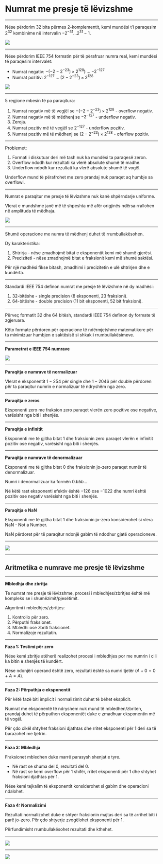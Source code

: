 # Numrat me presje të lëvizshme

---

Nëse përdorim 32 bita përmes 2-komplementit, kemi mundësi t'i paraqesim $2^{32}$ kombinime në intervalin $-2^{-31} \dots 2^{31}-1$.

![](/lendet/arkitektura-kompjutereve/int32.png) <!-- .element: style="max-height:300px;border:none;" -->

---

<!-- .slide: style="font-size: 0.9em" -->

Nëse përdorim IEEE 754 formatin për të përafruar numra real, kemi mundësi të paraqesim intervalet:

- Numrat negativ: $-(-2-2^{-23})\times 2^{128})\;\dots\; {-2}^{-127}$
- Numrat pozitiv: $2^{-127} \;\dots\; (2 - 2^{-23}) \times 2^{128}$

![](/lendet/arkitektura-kompjutereve/float32.png) <!-- .element: style="max-height:300px;border:none;" -->

---

<!-- .slide: style="font-size: 0.75em" -->

5 regjione mbesin të pa paraqitura:

1. Numrat negativ më të vegjël se $-(-2-2^{-23})\times 2^{128}$ - overflow negativ.
2. Numrat negativ më të mëdhenj se ${-2}^{-127}$ - underflow negativ.
3. Zeroja.
4. Numrat pozitiv më të vegjël se $2^{-127}$ - underflow pozitiv.
5. Numrat pozitiv më të mëdhenj se $(2 - 2^{-23}) \times 2^{128}$ - oferflow pozitiv.

---

Problemet:

1. Formati i diskutuar deri më tash nuk ka mundësi ta paraqesë zeron.
2. Overflow ndodh kur rezultati ka vlerë absolute shumë të madhe.
3. Underflow ndodh kur rezultati ka vlerë absolute shumë të vogël.

Underflow mund të përafrohet me zero prandaj nuk paraqet aq humbje sa overflowi.

---

Numrat e paraqitur me presje të lëvizshme nuk kanë shpërndarje uniforme.

Vlerat e mundshme janë më të shpeshta më afër origjinës ndërsa rrallohen në amplituda të mëdhaja.

![](/lendet/arkitektura-kompjutereve/density.png) <!-- .element: style="max-height:300px;border:none;" -->

---

Shumë operacione me numra të mëdhenj duhet të rrumbullakësohen.

Dy karakteristika:

1. Shtrirja - nëse zmadhojmë bitat e eksponentit kemi më shumë gjerësi.
2. Preciziteti - nëse zmadhojmë bitat e fraksionit kemi më shumë saktësi.

Për një madhësi fikse bitash, zmadhimi i precizitetin e ulë shtrirjen dhe e kundërta.

---

Standardi IEEE 754 definon numrat me presje të lëvizshme në dy madhësi:

1. 32-bitëshe - single precision (8 eksponenti, 23 fraksioni).
2. 64-bitëshe - double precision (11 bit eksponenti, 52 bit fraksioni).

---

Përveç formatit 32 dhe 64 bitësh, standardi IEEE 754 definon dy formate të zgjeruara.

Këto formate përdoren për operacione të ndërmjetshme matematikore për ta minimizuar humbjen e saktësisë si shkak i rrumbullakësimeve.

---

**Parametrat e IEEE 754 numrave**

![](/lendet/arkitektura-kompjutereve/ieee754_spec.png) <!-- .element: style="max-height:640px;border:none;" -->

---

**Paraqitja e numrave të normalizuar**

Vlerat e eksponentit $1-254$ për single dhe $1-2046$ për double përdoren për ta paraqitur numrin e normalizuar të ndryshëm nga zero.

---

**Paraqitja e zeros**

Eksponenti zero me fraksion zero paraqet vlerën zero pozitive ose negative, varësisht nga biti i shenjës.

---

**Paraqitja e infinitit**

Eksponenti me të gjitha bitat 1 dhe fraksionin zero paraqet vlerën e infinitit pozitiv ose negativ, varësisht nga biti i shenjës.

---

**Paraqitja e numrave të denormalizuar**

Eksponenti me të gjitha bitat 0 dhe fraksionin jo-zero paraqet numër të denormalizuar.

Numri i denormalizuar ka formën $0.bbb\dots$

Në këtë rast eksponenti efektiv është $-126$ ose $-1022$ dhe numri është pozitiv ose negativ varësisht nga biti i shenjës.

---

**Paraqitja e NaN**

Eksponenti me të gjitha bitat 1 dhe fraksionin jo-zero konsiderohet si vlera NaN - Not a Number.

NaN përdoret për të paraqitur ndonjë gabim të ndodhur gjatë operacioneve.

---

![](/lendet/arkitektura-kompjutereve/ieee754_values.png) <!-- .element: style="max-height:640px;border:none;" -->

---

## Aritmetika e numrave me presje të lëvizshme

---

**Mbledhja dhe zbritja**

Te numrat me presje të lëvizshme, procesi i mbledhjes/zbritjes është më kompleks se i shumëzimit/pjesëtimit.

Algoritmi i mbledhjes/zbritjes:

1. Kontrollo për zero.
2. Përputhi fraksionet.
3. Mbledhi ose zbriti fraksionet.
4. Normalizoje rezultatin.

---

**Faza 1: Testimi për zero**

Nëse kemi zbritje atëherë realizohet procesi i mbledhjes por me numrin i cili ka bitin e shenjës të kundërt.

Nëse ndonjëri operand është zero, rezultati është sa numri tjetër ($A + 0 = 0 + A = A$).

---

**Faza 2: Përputhja e eksponentit**

Për këtë fazë biti implicit i normalizimit duhet të bëhet eksplicit.

Numrat me eksponentë të ndryshem nuk mund të mbledhen/zbriten, prandaj duhet të përputhen eksponentët duke e zmadhuar eksponentin më të vogël.

Për çdo cikël shtyhet fraksioni djathtas dhe rritet eksponenti për 1 deri sa të barazohet me tjetrin.

---

**Faza 3: Mbledhja**

Fraksionet mbledhen duke marrë parasysh shenjat e tyre.

- Në rast se shuma del 0, rezultati del 0.
- Në rast se kemi overflow për 1 shifër, rritet eksponenti për 1 dhe shtyhet fraksioni djathtas për 1.

Nëse kemi tejkalim të eksponentit konsiderohet si gabim dhe operacioni ndalohet.

---

**Faza 4: Normalizimi**

Rezultati normalizohet duke e shtyer fraksionin majtas deri sa të arrihet biti i parë jo-zero. Për çdo shtyerje zvogëlohet eksponenti për 1.

Përfundimisht rrumbullakësohet rezultati dhe kthehet.

---

![](/lendet/arkitektura-kompjutereve/ieee754_addsub.png) <!-- .element: style="max-height:640px;border:none;" -->

---

![](/lendet/arkitektura-kompjutereve/ieee754_muldiv.png) <!-- .element: style="max-height:640px;border:none;" -->
